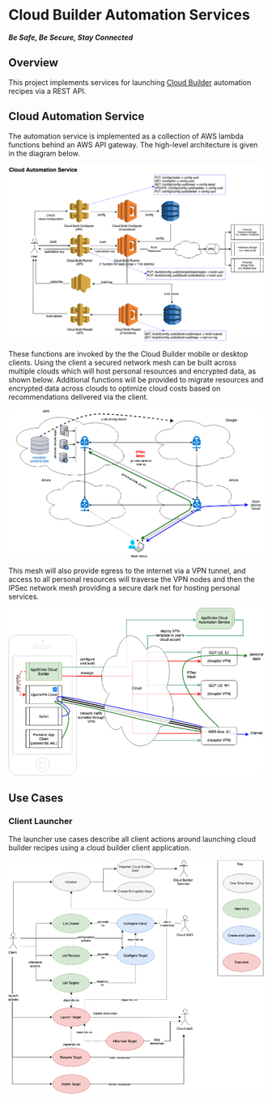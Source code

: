 # Cloud Builder Automation Services

***Be Safe, Be Secure, Stay Connected***

## Overview

This project implements services for launching [Cloud Builder](https://github.com/appbricks/cloud-builder) automation recipes via a REST API.

## Cloud Automation Service

The automation service is implemented as a collection of AWS lambda functions behind an AWS API gateway. The high-level architecture is given in the diagram below. 

![alt text](docs/images/automation-services.png "Cloud Builder Automation Service")

These functions are invoked by the the Cloud Builder mobile or desktop clients. Using the client a secured network mesh can be built across multiple clouds which will host personal resources and encrypted data, as shown below. Additional functions will be provided to migrate resources and encrypted data across clouds to optimize cloud costs based on recommendations delivered via the client.

![alt text](docs/images/network-mesh.png "Cloud Builder Network Mesh")

This mesh will also provide egress to the internet via a VPN tunnel, and access to all personal resources will traverse the VPN nodes and then the IPSec network mesh providing a secure dark net for hosting personal services.

![alt text](docs/images/client-access.png "Cloud Builder Client")

## Use Cases

### Client Launcher

The launcher use cases describe all client actions around launching cloud builder recipes using a cloud builder client application.

![alt text](docs/images/client-use-cases.png "Client Use Cases")
